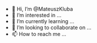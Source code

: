 - 👋 Hi, I’m @MateuszKluba
- 👀 I’m interested in ...
- 🌱 I’m currently learning ...
- 💞️ I’m looking to collaborate on ...
- 📫 How to reach me ...

<!---
MateuszKluba/MateuszKluba is a ✨ special ✨ repository because its `README.md` (this file) appears on your GitHub profile.
You can click the Preview link to take a look at your changes.
--->
